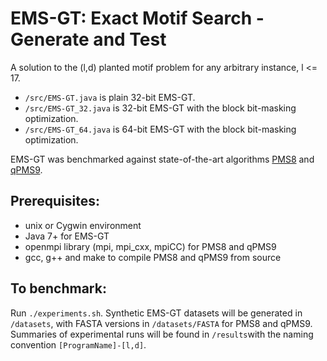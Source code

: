 # EMS-GT: Exact Motif Search - Generate and Test

A solution to the (l,d) planted motif problem for any arbitrary instance, l <= 17.

- `/src/EMS-GT.java` is plain 32-bit EMS-GT.
- `/src/EMS-GT_32.java` is 32-bit EMS-GT with the block bit-masking optimization.
- `/src/EMS-GT_64.java` is 64-bit EMS-GT with the block bit-masking optimization.

EMS-GT was benchmarked against state-of-the-art algorithms [PMS8](http://engr.uconn.edu/~man09004/PMS8/) and [qPMS9](https://github.com/mariusmni/qpms9/tree/master/qpms9).

## Prerequisites: 
- unix or Cygwin environment
- Java 7+ for EMS-GT
- openmpi library (mpi, mpi_cxx, mpiCC) for PMS8 and qPMS9
- gcc, g++ and make to compile PMS8 and qPMS9 from source

## To benchmark:
Run `./experiments.sh`. Synthetic EMS-GT datasets will be generated in `/datasets`, with FASTA versions in `/datasets/FASTA` for PMS8 and qPMS9. Summaries of experimental runs will be found in `/results`with the naming convention `[ProgramName]-[l,d]`.
